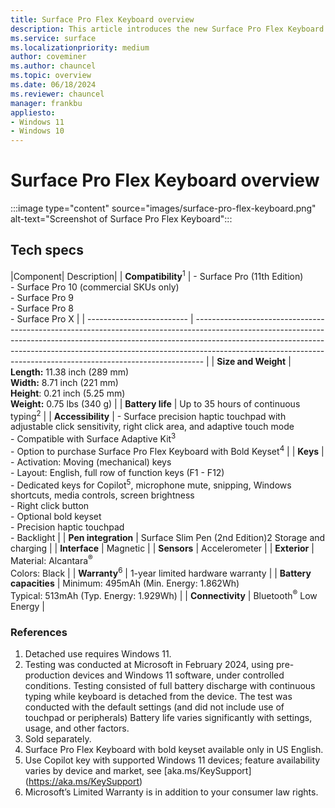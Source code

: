 ```yaml
---
title: Surface Pro Flex Keyboard overview
description: This article introduces the new Surface Pro Flex Keyboard.
ms.service: surface
ms.localizationpriority: medium
author: coveminer
ms.author: chauncel
ms.topic: overview
ms.date: 06/18/2024
ms.reviewer: chauncel
manager: frankbu
appliesto:
- Windows 11
- Windows 10
---
```


# Surface Pro Flex Keyboard overview

:::image type="content" source="images/surface-pro-flex-keyboard.png" alt-text="Screenshot of Surface Pro Flex Keyboard":::

## Tech specs

|Component| Description|
| **Compatibility**<sup>1</sup> | - Surface Pro (11th Edition)<br>- Surface Pro 10 (commercial SKUs only)<br>- Surface Pro 9<br>- Surface Pro 8<br>- Surface Pro X                                                                                                                                                                                           |
| ------------------------- | -------------------------------------------------------------------------------------------------------------------------------------------------------------------------------------------------------------------------------------------------------------------------------------------------------------------------- |
| **Size and Weight**          | **Length:** 11.38 inch (289 mm)  <br>**Width:** 8.71 inch (221 mm) <br>**Height**: 0.21 inch (5.25 mm)  <br>**Weight:** 0.75 lbs (340 g)                                                                                                                                                                                   |
| **Battery life**          | Up to 35 hours of continuous typing<sup>2</sup>                                                                                                                                                                                                                                                                                |
| **Accessibility**         | - Surface precision haptic touchpad with adjustable click sensitivity, right click area, and adaptive touch mode<br>- Compatible with Surface Adaptive Kit<sup>3</sup><br>- Option to purchase Surface Pro Flex Keyboard with Bold Keyset<sup>4</sup>                                                                              |
| **Keys**                  | - Activation: Moving (mechanical) keys<br>- Layout: English, full row of function keys (F1 - F12)<br>- Dedicated keys for Copilot<sup>5</sup>, microphone mute, snipping, Windows shortcuts, media controls, screen brightness<br>- Right click button<br>- Optional bold keyset<br>- Precision haptic touchpad<br>- Backlight |
| **Pen integration**       | Surface Slim Pen (2nd Edition)2 Storage and charging                                                                                                                                                                                                                                                                       |
| **Interface**             | Magnetic                                                                                                                                                                                                                                                                                                                   |
| **Sensors**               | Accelerometer                                                                                                                                                                                                                                                                                                              |
| **Exterior**              | Material: Alcantara<sup>®</sup><br>Colors: Black                                                                                                                                                                                                                                                                                      |
| **Warranty**<sup>6</sup>      | 1-year limited hardware warranty                                                                                                                                                                                                                                                                                           |
| **Battery capacities**    | Minimum: 495mAh (Min. Energy: 1.862Wh)<br>Typical: 513mAh (Typ. Energy: 1.929Wh)                                                                                                                                                                                                                                           |
| **Connectivity**          | Bluetooth<sup>®</sup> Low Energy                                                                                                                                                                                                                                                                                                      |

### References

1. Detached use requires Windows 11.
2. Testing was conducted at Microsoft in February 2024, using pre-production devices and Windows 11 software, under controlled conditions. Testing consisted of full battery discharge with continuous typing while keyboard is detached from the device. The test was conducted with the default settings (and did not include use of touchpad or peripherals) Battery life varies significantly with settings, usage, and other factors.
3. Sold separately.
4. Surface Pro Flex Keyboard with bold keyset available only in US English.
5. Use Copilot key with supported Windows 11 devices; feature availability varies by device and market, see [aka.ms/KeySupport] (https://aka.ms/KeySupport)
6. Microsoft’s Limited Warranty is in addition to your consumer law rights.

